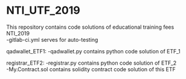 # NTI_UTF_2019
This repository contains code solutions of educational training fees NTI_2019  
-gitlab-ci.yml serves for auto-testing

qadwallet_ETF1:
-qadwallet.py contains python code solution of ETF_1

registrar_ETF2:
-registrar.py contains python code solution of ETF_2				 																																							
-My.Contract.sol contains solidity contract code solution of this ETF
